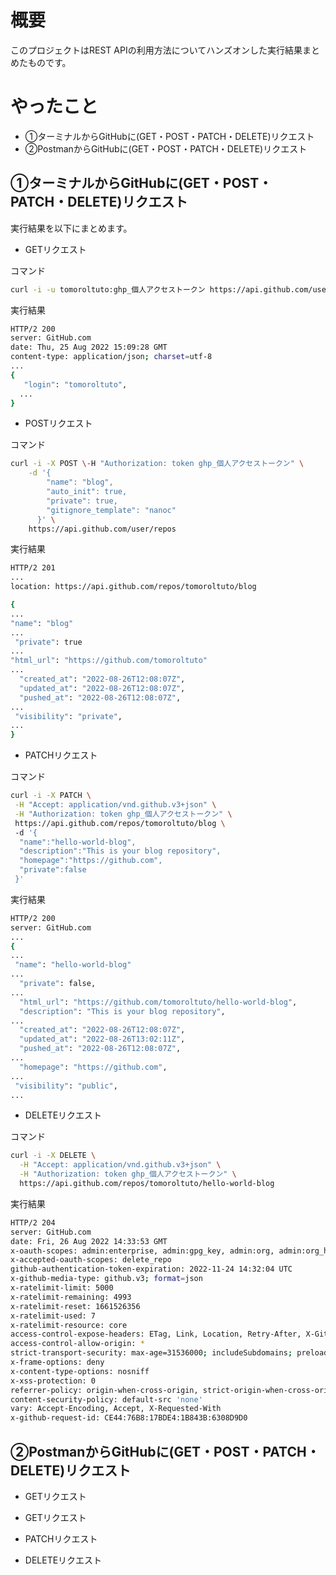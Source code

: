 # 概要
このプロジェクトはREST APIの利用方法についてハンズオンした実行結果まとめたものです。

# やったこと

* ①ターミナルからGitHubに(GET・POST・PATCH・DELETE)リクエスト
* ②PostmanからGitHubに(GET・POST・PATCH・DELETE)リクエスト

## ①ターミナルからGitHubに(GET・POST・PATCH・DELETE)リクエスト

実行結果を以下にまとめます。

* GETリクエスト

コマンド

```bash
curl -i -u tomoroltuto:ghp_個人アクセストークン https://api.github.com/user'
``` 

実行結果

```bash
HTTP/2 200 
server: GitHub.com
date: Thu, 25 Aug 2022 15:09:28 GMT
content-type: application/json; charset=utf-8
...
{
   "login": "tomoroltuto",
  ...
}
``` 
* POSTリクエスト

コマンド

```bash
curl -i -X POST \-H "Authorization: token ghp_個人アクセストークン" \
    -d '{
        "name": "blog",
        "auto_init": true,
        "private": true,
        "gitignore_template": "nanoc"
      }' \
    https://api.github.com/user/repos
``` 

実行結果
```bash
HTTP/2 201 
...
location: https://api.github.com/repos/tomoroltuto/blog

{
...
"name": "blog"
...
 "private": true
...
"html_url": "https://github.com/tomoroltuto"
...
  "created_at": "2022-08-26T12:08:07Z",
  "updated_at": "2022-08-26T12:08:07Z",
  "pushed_at": "2022-08-26T12:08:07Z",
...
 "visibility": "private",
...
}
``` 

* PATCHリクエスト

コマンド
```bash
curl -i -X PATCH \
 -H "Accept: application/vnd.github.v3+json" \
 -H "Authorization: token ghp_個人アクセストークン" \
 https://api.github.com/repos/tomoroltuto/blog \      
 -d '{
  "name":"hello-world-blog",
  "description":"This is your blog repository",
  "homepage":"https://github.com",
  "private":false
 }'
``` 

実行結果
```bash
HTTP/2 200 
server: GitHub.com
...
{
...
 "name": "hello-world-blog"
...
  "private": false,
...
  "html_url": "https://github.com/tomoroltuto/hello-world-blog",
  "description": "This is your blog repository",
...
  "created_at": "2022-08-26T12:08:07Z",
  "updated_at": "2022-08-26T13:02:11Z",
  "pushed_at": "2022-08-26T12:08:07Z",
...
  "homepage": "https://github.com",
...
 "visibility": "public",
...
``` 

* DELETEリクエスト

コマンド
```bash
curl -i -X DELETE \
  -H "Accept: application/vnd.github.v3+json" \
  -H "Authorization: token ghp_個人アクセストークン" \
  https://api.github.com/repos/tomoroltuto/hello-world-blog
``` 

実行結果
```bash
HTTP/2 204 
server: GitHub.com
date: Fri, 26 Aug 2022 14:33:53 GMT
x-oauth-scopes: admin:enterprise, admin:gpg_key, admin:org, admin:org_hook, admin:public_key, admin:repo_hook, admin:ssh_signing_key, delete:packages, delete_repo, gist, notifications, project, repo, user, workflow, write:discussion, write:packages
x-accepted-oauth-scopes: delete_repo
github-authentication-token-expiration: 2022-11-24 14:32:04 UTC
x-github-media-type: github.v3; format=json
x-ratelimit-limit: 5000
x-ratelimit-remaining: 4993
x-ratelimit-reset: 1661526356
x-ratelimit-used: 7
x-ratelimit-resource: core
access-control-expose-headers: ETag, Link, Location, Retry-After, X-GitHub-OTP, X-RateLimit-Limit, X-RateLimit-Remaining, X-RateLimit-Used, X-RateLimit-Resource, X-RateLimit-Reset, X-OAuth-Scopes, X-Accepted-OAuth-Scopes, X-Poll-Interval, X-GitHub-Media-Type, X-GitHub-SSO, X-GitHub-Request-Id, Deprecation, Sunset
access-control-allow-origin: *
strict-transport-security: max-age=31536000; includeSubdomains; preload
x-frame-options: deny
x-content-type-options: nosniff
x-xss-protection: 0
referrer-policy: origin-when-cross-origin, strict-origin-when-cross-origin
content-security-policy: default-src 'none'
vary: Accept-Encoding, Accept, X-Requested-With
x-github-request-id: CE44:76B8:17BDE4:1B843B:6308D9D0
``` 

## ②PostmanからGitHubに(GET・POST・PATCH・DELETE)リクエスト
* GETリクエスト

* GETリクエスト

* PATCHリクエスト

* DELETEリクエスト
